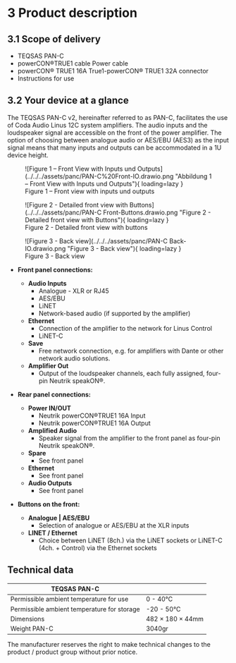 # 3 Product description
## 3.1 Scope of delivery
- TEQSAS PAN-C
- powerCON®TRUE1 cable Power cable
- powerCON® TRUE1 16A True1-powerCON® TRUE1 32A connector
- Instructions for use

## 3.2 Your device at a glance
The TEQSAS PAN-C v2, hereinafter referred to as PAN-C, facilitates the use of Coda Audio Linus 12C system amplifiers. The audio inputs and the loudspeaker signal are accessible on the front of the power amplifier. The option of choosing between analogue audio or AES/EBU (AES3) as the input signal means that many inputs and outputs can be accommodated in a 1U device height.


<figure markdown="span">
  ![Figure 1 – Front View with Inputs und Outputs](../../../assets/panc/PAN-C%20Front-IO.drawio.png "Abbildung 1 – Front View with Inputs und Outputs"){ loading=lazy }
  <figcaption>Figure 1 – Front view with inputs und outputs</figcaption>
</figure>

<figure markdown="span">
  ![Figure 2 - Detailed front view with Buttons](../../../assets/panc/PAN-C Front-Buttons.drawio.png "Figure 2 - Detailed front view with Buttons"){ loading=lazy }
  <figcaption>Figure 2 - Detailed front view with buttons</figcaption>
</figure>
<figure markdown="span">
  ![Figure 3 - Back view](../../../assets/panc/PAN-C Back-IO.drawio.png "Figure 3 - Back view"){ loading=lazy }
  <figcaption>Figure 3 - Back view</figcaption>
</figure>

- **Front panel connections:**
  - **Audio Inputs**
    - Analogue - XLR or RJ45
    - AES/EBU
    - LiNET
    - Network-based audio (if supported by the amplifier)
  - **Ethernet**
    - Connection of the amplifier to the network for Linus Control
    - LiNET-C
  - **Save**
    - Free network connection, e.g. for amplifiers with Dante or other network audio solutions.
  - **Amplifier Out**
    - Output of the loudspeaker channels, each fully assigned, four-pin Neutrik speakON®.

- **Rear panel connections:**
  - **Power IN/OUT**
    - Neutrik powerCON®TRUE1 16A Input
    - Neutrik powerCON®TRUE1 16A Output
  - **Amplified Audio**
    - Speaker signal from the amplifier to the front panel as four-pin Neutrik speakON®.
  - **Spare**
    - See front panel
  - **Ethernet**
    - See front panel
  - **Audio Outputs**
    - See front panel


- **Buttons on the front:**
  - **Analogue | AES/EBU**
    - Selection of analogue or AES/EBU at the XLR inputs
  - **LINET / Ethernet**
    - Choice between LiNET (8ch.) via the LiNET sockets or LiNET-C (4ch. + Control) via the Ethernet sockets

## Technical data

| TEQSAS PAN-C | |
|--------------------------------------------|-----------------|
| Permissible ambient temperature for use | 0 - 40°C |
| Permissible ambient temperature for storage |-20 - 50°C |
| Dimensions |482 × 180 × 44mm |
| Weight PAN-C |3040gr |

The manufacturer reserves the right to make technical changes to the product / product group without prior notice.
